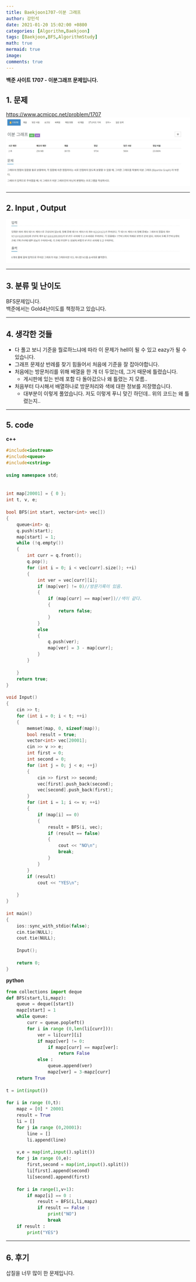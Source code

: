 ```yaml
---
title: Baekjoon1707-이분 그래프
author: 강민석
date: 2021-01-20 15:02:00 +0800
categories: [Algorithm,Baekjoon]
tags: [Baekjoon,BFS,AlgorithmStudy]
math: true
mermaid: true
image: 
comments: true
---
```


**백준 사이트 1707 - 이분그래프 문제입니다.**

## 1. 문제
<https://www.acmicpc.net/problem/1707>
![](/assets/img/sample/Baekjoon/1707/Problem.JPG)

-----  

## 2. Input , Output
![](/assets/img/sample/Baekjoon/1707/input.JPG)

-----  

## 3. 분류 및 난이도

BFS문제입니다.  
백준에서는 Gold4난이도를 책정하고 있습니다.  

-----  

## 4. 생각한 것들

- 다 풀고 보니 기준을 뭘로하느냐에 따라 이 문제가 hell이 될 수 있고 eazy가 될 수 있습니다.
- 그래프 문제상 반례를 찾기 힘들어서 처음에 기준을 잘 잡아야합니다.
- 처음에는 방문처리를 위해 배열을 한 개 더 두었는데, 그거 때문에 틀렸습니다.
    + 게시판에 있는 반례 포함 다 돌아갔으나 왜 틀렸는 지 모름..
- 처음부터 다시해서 배열하나로 방문처리와 색에 대한 정보를 저장했습니다.
    + 대부분이 이렇게 풀었습니다. 저도 이렇게 푸니 맞긴 하던데.. 위의 코드는 왜 틀렸는지..

-----  

## 5. code

**c++**

```c++
#include<iostream>
#include<queue>
#include<cstring>

using namespace std;


int map[20001] = { 0 };
int t, v, e;

bool BFS(int start, vector<int> vec[])
{
	queue<int> q;
	q.push(start);
	map[start] = 1;
	while (!q.empty())
	{
		int curr = q.front();
		q.pop();
		for (int i = 0; i < vec[curr].size(); ++i)
		{
			int ver = vec[curr][i];
			if (map[ver] != 0)//방문기록이 있음.
			{
				if (map[curr] == map[ver])//색이 같다.
				{
					return false;
				}
			}
			else
			{
				q.push(ver);
				map[ver] = 3 - map[curr];
			}
		}

	}
	return true;
}

void Input()
{
	cin >> t;
	for (int i = 0; i < t; ++i)
	{
		memset(map, 0, sizeof(map));
		bool result = true;
		vector<int> vec[20001];
		cin >> v >> e;
		int first = 0;
		int second = 0;
		for (int j = 0; j < e; ++j)
		{
			cin >> first >> second;
			vec[first].push_back(second);
			vec[second].push_back(first);
		}
		for (int i = 1; i <= v; ++i)
		{
			if (map[i] == 0)
			{
				result = BFS(i, vec);
				if (result == false)
				{
					cout << "NO\n";
					break;
				}
			}
		}
		if (result)
			cout << "YES\n";

	}
}

int main()
{
	ios::sync_with_stdio(false);
	cin.tie(NULL);
	cout.tie(NULL);

	Input();

	return 0;
}

```

**python**

```python
from collections import deque
def BFS(start,li,mapz):
    queue = deque([start])
    mapz[start] = 1
    while queue:
        curr = queue.popleft()
        for i in range (0,len(li[curr])):
            ver = li[curr][i]
            if mapz[ver] != 0:
                if mapz[curr] == mapz[ver]:
                    return False
            else : 
                queue.append(ver)
                mapz[ver] = 3-mapz[curr]
    return True

t = int(input())

for i in range (0,t):
    mapz = [0] * 20001
    result = True
    li = []
    for j in range (0,20001):
        line = []
        li.append(line)

    v,e = map(int,input().split())
    for j in range (0,e):
        first,second = map(int,input().split())
        li[first].append(second)
        li[second].append(first)
        
    for i in range(1,v+1):
        if mapz[i] == 0 :
            result = BFS(i,li,mapz)
            if result == False :
                print("NO")
                break
    if result : 
        print("YES")

```


-----

## 6. 후기
삽질을 너무 많이 한 문제입니다.  









 